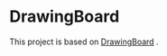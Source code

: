 DrawingBoard
============

This project is based on [DrawingBoard](https://github.com/leftthomas/DrawingBoard) .
